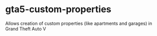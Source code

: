 # gta5-custom-properties
Allows creation of custom properties (like apartments and garages) in Grand Theft Auto V
